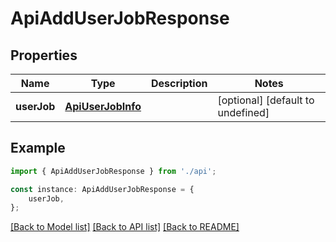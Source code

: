 # ApiAddUserJobResponse


## Properties

Name | Type | Description | Notes
------------ | ------------- | ------------- | -------------
**userJob** | [**ApiUserJobInfo**](ApiUserJobInfo.md) |  | [optional] [default to undefined]

## Example

```typescript
import { ApiAddUserJobResponse } from './api';

const instance: ApiAddUserJobResponse = {
    userJob,
};
```

[[Back to Model list]](../README.md#documentation-for-models) [[Back to API list]](../README.md#documentation-for-api-endpoints) [[Back to README]](../README.md)
